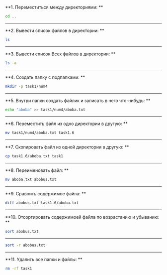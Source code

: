 **1. Переместиться между директориями: **
```bash
cd ..
```

---

**2. Вывести список файлов в директории: **
```bash
ls
```

---

**3. Вывести список Всех файлов в директории: **
```bash
ls -a
```

---

**4. Создать папку с подпапками: **
```bash
mkdir -p task1/num4
```

---

**5. Внутри папки создать файлик и записать в него что-нибудь: **
```bash
echo "aboba" >> task1/num4/aboba.txt
```

---

**6. Переместить файл из одно директории в другую: **
```bash
mv task1/num4/aboba.txt task1.6
```

---

**7. Скопировать файл из одной директории в другую: **
```bash
cp task1.6/aboba.txt task1
```

---

**8. Переименовать файл: **
```bash
mv aboba.txt abobus.txt
```

---

**9. Сравнить содержимое файла: **
```bash
diff abobus.txt task1.6/aboba.txt
```

---

**10. Отсортировать содержимоей файла по возрастанию и убыванию: **
```bash
sort abobus.txt
```

---

```bash
sort -r abobus.txt
```

---

**11. Удалить все папки и файлы: **
```bash
rm -rf task1
```
